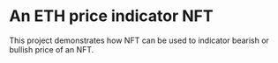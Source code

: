 # An ETH price indicator NFT

This project demonstrates how NFT can be used to indicator bearish or bullish price of an NFT.

